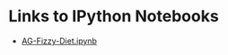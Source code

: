 # Links to IPython Notebooks

* [AG-Fizzy-Diet.ipynb](http://nbviewer.ipython.org/github/gditzler/Miscellaneous-IPython-Notebooks/blob/master/notebooks/AG-Fizzy-Diet.ipynb)


